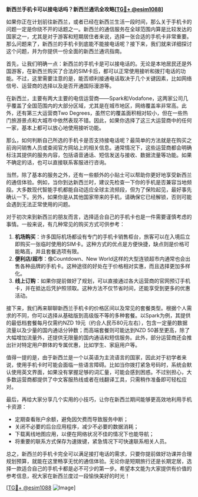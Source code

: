 **新西兰手机卡可以接电话吗？新西兰通讯全攻略[[TG💪+ @esim1088](https://t.me/s/esim1088)]**

如果你正在计划前往新西兰，或者已经在新西兰生活一段时间，那么关于手机卡的问题一定是你绕不开的话题之一。新西兰的通信服务在全球范围内算是比较发达的国家之一，尤其是对于游客和短期居住者来说，选择一张合适的手机卡非常重要。那么问题来了，新西兰的手机卡到底能不能接电话呢？接下来，我们就来详细探讨这个问题，并为你提供一份全面的新西兰通讯指南。

首先，让我们明确一点：新西兰的手机卡是可以接电话的。无论是本地居民还是外国游客，在新西兰购买了合法的SIM卡后，都可以正常使用接听和拨打电话的功能。不过，这里需要注意的是，能否顺利接通电话取决于几个关键因素，比如网络信号、运营商的选择以及是否开通国际漫游等。

在新西兰，主要有两大主要的电信运营商——Spark和Vodafone，这两家公司几乎覆盖了全国范围内的大部分区域，尤其是在城市地区，网络覆盖率非常高。此外，还有第三大运营商Two Degrees，虽然它的覆盖面积相对较小，但在一些热门旅游景点和大城市中依然表现不错。因此，如果你选择了这三大运营商中的任何一家，基本上都可以放心地使用接听功能。

那么，如何判断自己所选的手机卡是否支持接电话呢？最简单的方法就是在购买之前询问销售人员或查阅官方网站上的相关信息。通常情况下，这些运营商都会明确标注其提供的服务内容，包括语音通话、短信发送与接收、数据流量等功能。如果不确定的话，也可以直接联系客服进行咨询。

当然，除了基本的服务之外，还有一些额外的小贴士可以帮助你更好地享受新西兰的通信体验。例如，当你到达新西兰时，建议先检查一下你的手机是否兼容当地频段。大多数现代智能手机都能自动适应全球主流频段，但为了保险起见，最好事先确认一下。另外，如果你是从其他国家带来的手机，请确保它已经解锁，否则可能会遇到无法正常使用的问题。

对于初次来到新西兰的朋友而言，选择适合自己的手机卡也是一件需要谨慎考虑的事情。一般来说，有几种常见的购买方式可供参考：

1. **机场购买**：许多国际机场都设有专门的手机卡销售柜台，旅客可以在入境后立即购买一张临时使用的SIM卡。这种方式的优点是方便快捷，缺点则是价格可能略高，并且套餐选项有限。
2. **便利店/超市**：像Countdown、New World这样的大型连锁超市内通常也会出售各种品牌的手机卡。这种途径的好处在于价格相对实惠，而且选择更加多样化。
3. **线上订购**：如果你提前做好了规划，可以直接通过各大运营商的官网预订手机卡，并在抵达后凭护照领取。这种方法不仅节省时间，还能享受到更多的优惠活动。

接下来，我们再来聊聊新西兰手机卡的价格区间以及常见的套餐类型。根据个人需求的不同，你可以选择从基础版到高级版不等的多种套餐。以Spark为例，其提供的最低档套餐每月仅需约NZD 19元（约合人民币80元左右），包含一定量的数据流量以及少量的国内通话分钟数；而高端套餐则可能达到NZD 50甚至更高，除了大幅增加流量外，还提供无限量的国内通话和短信服务。此外，部分运营商还会推出针对特定用户群体的专属优惠，比如学生、家庭用户等。

值得一提的是，由于新西兰是一个以英语为主流语言的国家，因此对于初学者来说，使用手机卡时可能会面临一些语言障碍。比如当你拨打紧急号码时，系统会默认使用英文界面，如果没有掌握足够的词汇量，可能会感到困惑。不过别担心，大多数运营商都提供了中文客服热线或者在线翻译工具，只需稍作准备即可轻松应对。

最后，再给大家分享几个实用的小技巧，让你在新西兰期间能够更高效地利用手机卡资源：

- 定期查看账户余额，避免因欠费而导致服务中断；
- 关闭不必要的后台应用程序，减少不必要的数据消耗；
- 下载离线地图应用，以便在网络状况不佳的情况下也能导航；
- 将重要的联系方式保存为速拨键，紧急情况下可快速联系相关人员。

总之，新西兰的手机卡完全可以满足接打电话的需求，只要你提前做好功课并合理规划预算，就能在这里畅享无忧的通信体验。无论你是短期旅行还是长期定居，选择一款适合自己的手机卡都是必不可少的第一步。希望本文能为大家提供有价值的参考信息，祝大家在新西兰度过一段愉快美好的时光！

[[TG💪+ @esim1088](https://t.me/s/esim1088) ![Image](https://i.postimg.cc/4NQfJmqS/Snipaste-2025-05-13-00-14-12.png)]